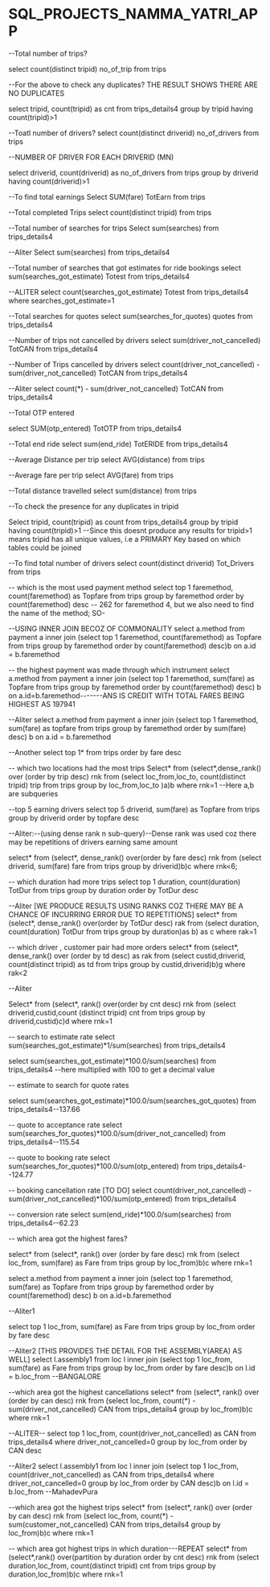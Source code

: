 # SQL_PROJECTS_NAMMA_YATRI_APP

--Total number of trips?

select count(distinct tripid) no_of_trip from trips

--For the above to check any duplicates?     THE RESULT SHOWS THERE ARE NO DUPLICATES

select tripid, count(tripid) as cnt from trips_details4
group by tripid having count(tripid)>1 

--Toatl number of drivers?
select count(distinct driverid) no_of_drivers from trips

--NUMBER OF DRIVER FOR EACH DRIVERID (MN)

select driverid, count(driverid) as no_of_drivers from trips
group by driverid having count(driverid)>1 

--To find total earnings 
Select SUM(fare) TotEarn from trips

--Total completed Trips
select count(distinct tripid) from trips 

--Total number of searches for trips
Select sum(searches) from trips_details4

--Aliter
Select sum(searches) from trips_details4

--Total number of searches that got estimates for ride bookings
select sum(searches_got_estimate) Totest from trips_details4

--ALITER
select count(searches_got_estimate) Totest from trips_details4 where searches_got_estimate=1

--Total searches for quotes
select sum(searches_for_quotes) quotes from trips_details4



--Number of trips not cancelled by drivers
select sum(driver_not_cancelled) TotCAN from trips_details4 

--Number of Trips cancelled by drivers
select count(driver_not_cancelled) -  sum(driver_not_cancelled) TotCAN from trips_details4 

--Aliter
select count(*) -  sum(driver_not_cancelled) TotCAN from trips_details4 

--Total OTP entered

select SUM(otp_entered) TotOTP from trips_details4 

--Total end ride
select sum(end_ride) TotERIDE from trips_details4 

--Average Distance per trip
select AVG(distance) from trips

--Average fare per trip
select AVG(fare) from trips

--Total distance travelled
select sum(distance) from trips

--To check the presence for any duplicates in tripid

Select tripid, count(tripid) as count from trips_details4 group by tripid having count(tripid)>1
--Since this doesnt produce any results for tripid>1 means tripid has all unique values, i.e a PRIMARY Key based on which tables could be joined

--To find total number of drivers
select  count(distinct driverid) Tot_Drivers from trips

-- which is the most used payment method
select top 1 faremethod, count(faremethod) as Topfare from trips
group by faremethod order by count(faremethod) desc -- 262 for faremethod 4, but we also need to find the name of the method; SO-

--USING INNER JOIN BECOZ OF COMMONALITY
select a.method from payment a inner join
(select top 1 faremethod, count(faremethod) as Topfare from trips
group by faremethod order by count(faremethod) desc)b
on a.id = b.faremethod


-- the highest payment was made through which instrument
select a.method from payment a inner join
(select top 1 faremethod, sum(fare) as Topfare from trips group by faremethod order by count(faremethod) desc) b
on a.id=b.faremethod-------ANS IS CREDIT WITH TOTAL FARES BEING HIGHEST AS 197941

--Aliter
select a.method from payment a inner join
(select top 1 faremethod, sum(fare) as topfare from trips group by faremethod order by sum(fare) desc) b
on a.id = b.faremethod

--Another
select top 1* from trips order by fare desc

-- which two locations had the most trips
Select* from
(select*,dense_rank() over (order by trip desc) rnk
from 
(select loc_from,loc_to, count(distinct tripid) trip from trips group by loc_from,loc_to )a)b where rnk=1 
--Here a,b are subqueries

--top 5 earning drivers
select top 5 driverid, sum(fare) as Topfare from trips group by driverid order by topfare desc

--Aliter:--(using dense rank n sub-query)--Dense rank was used coz there may be repetitions of drivers earning same amount

select* from
(select*, dense_rank() over(order by fare desc) rnk
from
(select driverid, sum(fare) fare from trips group by driverid)b)c where rnk<6;


-- which duration had more trips
select top 1 duration, count(duration) TotDur from trips group by duration order by TotDur desc

--Aliter [WE PRODUCE RESULTS USING RANKS COZ THERE MAY BE A CHANCE OF INCURRING ERROR DUE TO REPETITIONS]
select* from
(select*, dense_rank() over(order by TotDur desc) rak
from
(select duration, count(duration) TotDur from trips group by duration)as b) as c where rak=1


-- which driver , customer pair had more orders
select* from
(select*, dense_rank() over (order by td desc) as rak
from
(select custid,driverid, count(distinct tripid) as td from trips group by custid,driverid)b)g where rak<2

--Aliter

Select* from
(select*, rank() over(order by cnt desc) rnk from
(select driverid,custid,count (distinct tripid) cnt from trips group by driverid,custid)c)d
where rnk=1


-- search to estimate rate
select sum(searches_got_estimate)*1/sum(searches) from trips_details4  

select sum(searches_got_estimate)*100.0/sum(searches) from trips_details4  --here multiplied with 100 to get a decimal value

-- estimate to search for quote rates

select sum(searches_got_estimate)*100.0/sum(searches_got_quotes) from trips_details4--137.66


-- quote to acceptance rate
select sum(searches_for_quotes)*100.0/sum(driver_not_cancelled) from trips_details4--115.54

-- quote to booking rate
select sum(searches_for_quotes)*100.0/sum(otp_entered) from trips_details4--124.77

-- booking cancellation rate [TO DO]
select count(driver_not_cancelled) -  sum(driver_not_cancelled)*100/sum(otp_entered) from trips_details4 


-- conversion rate
select sum(end_ride)*100.0/sum(searches) from trips_details4--62.23


-- which area got the highest fares?

select* from (select*, rank() over (order by fare desc) rnk
from
(select loc_from, sum(fare) as Fare from trips group by loc_from)b)c
where rnk=1

select a.method from payment a inner join
(select top 1 faremethod, sum(fare) as Topfare from trips group by faremethod order by count(faremethod) desc) b
on a.id=b.faremethod

--Aliter1

select top 1 loc_from, sum(fare) as Fare from trips group by loc_from order by fare desc

--Aliter2  [THIS PROVIDES THE DETAIL FOR THE ASSEMBLY(AREA) AS WELL]
select l.assembly1 from loc l inner join
(select top 1 loc_from, sum(fare) as Fare from trips group by loc_from order by fare desc)b
on l.id = b.loc_from  --BANGALORE



--which area got the highest cancellations
select* from (select*, rank() over (order by can desc) rnk
from
(select loc_from, count(*) - sum(driver_not_cancelled) CAN from trips_details4 group by loc_from)b)c
where rnk=1

--ALITER--
select top 1  loc_from, count(driver_not_cancelled) as CAN from trips_details4 where driver_not_cancelled=0 group by loc_from order by CAN desc 

--Aliter2
select l.assembly1 from loc l inner join
(select top 1  loc_from, count(driver_not_cancelled) as CAN from trips_details4
where driver_not_cancelled=0 group by loc_from order by CAN desc)b
on l.id = b.loc_from --MahadevPura

--which area got the highest trips
select* from (select*, rank() over (order by can desc) rnk
from
(select loc_from, count(*) - sum(customer_not_cancelled) CAN from trips_details4 group by loc_from)b)c
where rnk=1


-- which area got highest trips in which duration---REPEAT
select* from
(select*,rank() over(partition by duration order by cnt desc) rnk from
(select duration,loc_from, count(distinct tripid) cnt from trips
group by duration,loc_from)b)c
where rnk=1
